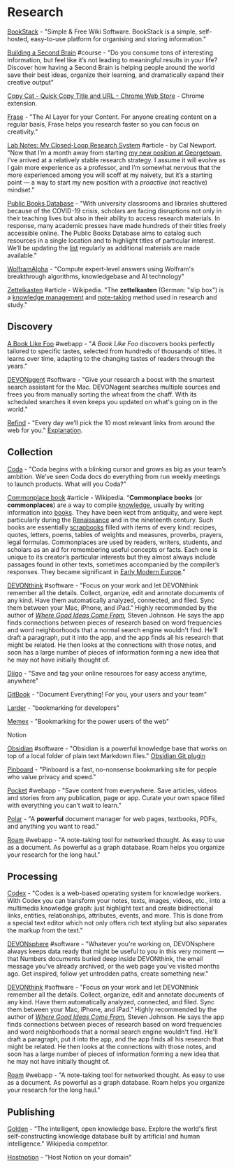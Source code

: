 # Research

[BookStack](https://www.bookstackapp.com) - "Simple & Free Wiki Software. BookStack is a simple, self-hosted, easy-to-use platform for organising and storing information."

[Building a Second Brain](https://www.buildingasecondbrain.com/) \#course - "Do you consume tons of interesting information, but feel like it’s not leading to meaningful results in your life? Discover how having a Second Brain is helping people around the world save their best ideas, organize their learning, and dramatically expand their creative output"

[Copy Cat - Quick Copy Title and URL - Chrome Web Store](https://chrome.google.com/webstore/detail/copy-cat-quick-copy-title/andlmjmbnlaamloflnelcafcnkiplhkc?authuser=0) - Chrome extension.

[Frase](https://frase.io/?ref=producthunt) - "The AI Layer for your Content. For anyone creating content on a regular basis, Frase helps you research faster so you can focus on creativity."

[Lab Notes: My Closed-Loop Research System](http://www.calnewport.com/blog/2011/06/23/lab-notes-my-closed-loop-research-system/) \#article - by Cal Newport. "Now that I’m a month away from starting [my new position at Georgetown](http://calnewport.com/blog/2011/06/01/quick-hits-my-move-to-georgetown-live-interview-and-experiments-with-forced-batching/), I’ve arrived at a relatively stable research strategy. I assume it will evolve as I gain more experience as a professor, and I’m somewhat nervous that the more experienced among you will scoff at my naivety, but it’s a starting point — a way to start my new position with a _proactive_ \(not reactive\) mindset."

[Public Books Database](https://www.publicbooks.org/public-books-database/) - "With university classrooms and libraries shuttered because of the COVID-19 crisis, scholars are facing disruptions not only in their teaching lives but also in their ability to access research materials. In response, many academic presses have made hundreds of their titles freely accessible online. The Public Books Database aims to catalog such resources in a single location and to highlight titles of particular interest. We’ll be updating the [list](https://www.publicbooks.org/public-books-database/#list) regularly as additional materials are made available."

[WolframAlpha](https://www.wolframalpha.com/) - "Compute expert-level answers using Wolfram's breakthrough algorithms, knowledgebase and AI technology"

[Zettelkasten](https://en.wikipedia.org/wiki/Zettelkasten) \#article - Wikipedia. "The **zettelkasten** \(German: "slip box"\) is a [knowledge management](https://en.wikipedia.org/wiki/Knowledge_management) and [note-taking](https://en.wikipedia.org/wiki/Note-taking) method used in research and study."

## Discovery

[A Book Like Foo](https://abooklikefoo.com/) \#webapp - "_A Book Like Foo_ discovers books perfectly tailored to specific tastes, selected from hundreds of thousands of titles. It learns over time, adapting to the changing tastes of readers through the years."

[DEVONagent](https://www.devontechnologies.com/apps/devonagent) \#software - "Give your research a boost with the smartest search assistant for the Mac. DEVONagent searches multiple sources and frees you from manually sorting the wheat from the chaff. With its scheduled searches it even keeps you updated on what's going on in the world."

[Refind](https://refind.com/) - "Every day we’ll pick the 10 most relevant links from around the web for you." [Explanation](https://relevance.community/).

## Collection

[Coda](https://coda.io/welcome) - "Coda begins with a blinking cursor and grows as big as your team’s ambition. We’ve seen Coda docs do everything from run weekly meetings to launch products. What will you Coda?"

[Commonplace book](https://en.wikipedia.org/wiki/Commonplace_book) \#article - Wikipedia. “**Commonplace books** \(or **commonplaces**\) are a way to compile [knowledge](https://en.wikipedia.org/wiki/Knowledge), usually by writing information into [books](https://en.wikipedia.org/wiki/Book). They have been kept from antiquity, and were kept particularly during the [Renaissance](https://en.wikipedia.org/wiki/Renaissance) and in the nineteenth century. Such books are essentially [scrapbooks](https://en.wikipedia.org/wiki/Scrapbooking) filled with items of every kind: recipes, quotes, letters, poems, tables of weights and measures, proverbs, prayers, legal formulas. Commonplaces are used by readers, writers, students, and scholars as an aid for remembering useful concepts or facts. Each one is unique to its creator’s particular interests but they almost always include passages found in other texts, sometimes accompanied by the compiler’s responses. They became significant in [Early Modern Europe](https://en.wikipedia.org/wiki/Early_Modern_Europe).”

[DEVONthink](https://www.devontechnologies.com/apps/devonthink) \#software - "Focus on your work and let DEVONthink remember all the details. Collect, organize, edit and annotate documents of any kind. Have them automatically analyzed, connected, and filed. Sync them between your Mac, iPhone, and iPad." Highly recommended by the author of [_Where Good Ideas Come From_](https://www.goodreads.com/book/show/8034188-where-good-ideas-come-from?from_search=true&from_srp=true&qid=LBNJGbLTWR&rank=1)_,_ Steven Johnson. He says the app finds connections between pieces of research based on word frequencies and word neighborhoods that a normal search engine wouldn't find. He'll draft a paragraph, put it into the app, and the app finds all his research that might be related. He then looks at the connections with those notes, and soon has a large number of pieces of information forming a new idea that he may not have initially thought of.

[Diigo](https://www.diigo.com/) - "Save and tag your online resources for easy access anytime, anywhere"

[GitBook](https://www.gitbook.com/) - "Document Everything! For you, your users and your team"

[Larder](https://larder.io/) - "bookmarking for developers"

[Memex](https://getmemex.com/) - "Bookmarking for the power users of the web"

Notion

[Obsidian](https://obsidian.md/) \#software - "Obsidian is a powerful knowledge base that works on top of a local folder of plain text Markdown files." [Obsidian Git plugin](https://github.com/denolehov/obsidian-git)

[Pinboard](https://pinboard.in/) - "Pinboard is a fast, no-nonsense bookmarking site for people who value privacy and speed."

[Pocket](https://getpocket.com/) \#webapp - "Save content from everywhere. Save articles, videos and stories from any publication, page or app. Curate your own space filled with everything you can’t wait to learn."

[Polar](https://getpolarized.io/#pricing) - "A **powerful** document manager for web pages, textbooks, PDFs, and anything you want to read."

[Roam](https://roamresearch.com/) \#webapp - "A note-taking tool for networked thought. As easy to use as a document. As powerful as a graph database. Roam helps you organize your research for the long haul."

## Processing 

[Codex](https://www.patreon.com/codexeditor) - "Codex is a web-based operating system for knowledge workers. With Codex you can transform your notes, texts, images, videos, etc., into a multimedia knowledge graph: just highlight text and create bidirectional links, entities, relationships, attributes, events, and more. This is done from a special text editor which not only offers rich text styling but also separates the markup from the text."

[DEVONsphere](https://www.devontechnologies.com/apps/devonsphere) \#software - "Whatever you're working on, DEVONsphere always keeps data ready that might be useful to you in this very moment — that Numbers documents buried deep inside DEVONthink, the email message you've already archived, or the web page you've visited months ago. Get inspired, follow yet untrodden paths, create something new."

[DEVONthink](https://www.devontechnologies.com/apps/devonthink) \#software - "Focus on your work and let DEVONthink remember all the details. Collect, organize, edit and annotate documents of any kind. Have them automatically analyzed, connected, and filed. Sync them between your Mac, iPhone, and iPad." Highly recommended by the author of [_Where Good Ideas Come From_](https://www.goodreads.com/book/show/8034188-where-good-ideas-come-from?from_search=true&from_srp=true&qid=LBNJGbLTWR&rank=1)_,_ Steven Johnson. He says the app finds connections between pieces of research based on word frequencies and word neighborhoods that a normal search engine wouldn't find. He'll draft a paragraph, put it into the app, and the app finds all his research that might be related. He then looks at the connections with those notes, and soon has a large number of pieces of information forming a new idea that he may not have initially thought of.

[Roam](https://roamresearch.com/) \#webapp - "A note-taking tool for networked thought. As easy to use as a document. As powerful as a graph database. Roam helps you organize your research for the long haul."

## Publishing

[Golden](https://golden.com/?ref=producthunt) - "The intelligent, open knowledge base. Explore the world's first self-constructing knowledge database built by artificial and human intelligence." Wikipedia competitor.

[Hostnotion](https://hostnotion.co/) - "Host Notion on your domain"

